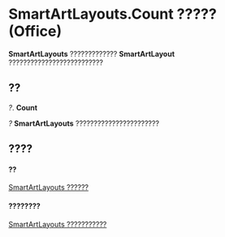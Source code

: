 
# SmartArtLayouts.Count ????? (Office)

 **SmartArtLayouts** ????????????? **SmartArtLayout** ??????????????????????????


## ??

 _?_. **Count**

 _?_ **SmartArtLayouts** ???????????????????????


## ????


#### ??


[SmartArtLayouts ??????](25e33439-fb5e-01d7-1b85-01884a42ba68.md)
#### ????????


[SmartArtLayouts ???????????](http://msdn.microsoft.com/library/29154639-17b7-7999-a9e1-b16cf9b2ada6%28Office.15%29.aspx)